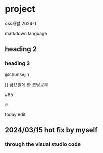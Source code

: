 # project
oss개발 2024-1

markdown language
## heading 2
### heading 3

@chunsejin

[] 금요일에 한 코딩공부


#65

:fire:

today edit
## 2024/03/15 hot fix by myself
### through the visual studio code
